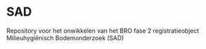 # SAD
Repository voor het onwikkelen van het BRO fase 2 registratieobject Milieuhygiënisch Bodemonderzoek (SAD)
